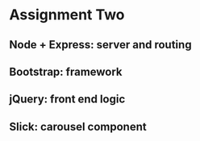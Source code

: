 # Assignment Two
## Node + Express: server and routing
## Bootstrap: framework
## jQuery: front end logic
## Slick: carousel component